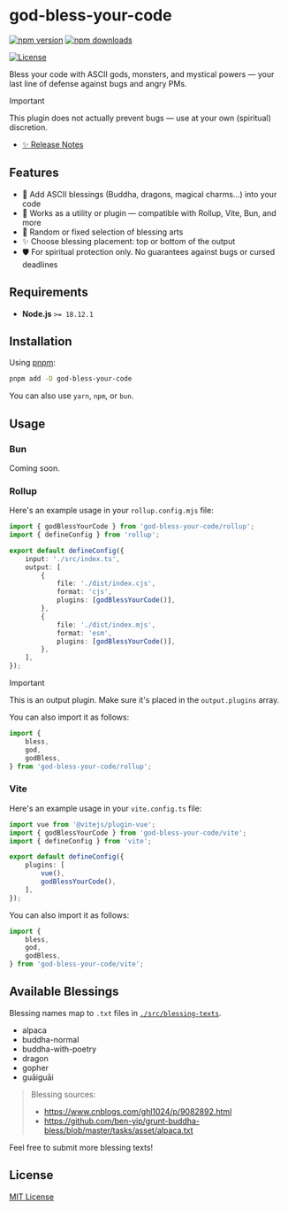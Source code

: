 # god-bless-your-code

[![npm version][npm-version-src]][npm-version-href]
[![npm downloads][npm-downloads-src]][npm-downloads-href]
<!-- [![codecov][codecov-src]][codecov-href] -->
[![License][license-src]][license-href]

Bless your code with ASCII gods, monsters, and mystical powers — your last line of defense against bugs and angry PMs.

> [!IMPORTANT]
> This plugin does not actually prevent bugs — use at your own (spiritual) discretion.

- [✨ Release Notes](./CHANGELOG.md)

## Features

- 🧘 Add ASCII blessings (Buddha, dragons, magical charms...) into your code
- 🎯 Works as a utility or plugin — compatible with Rollup, Vite, Bun, and more
- 🎲 Random or fixed selection of blessing arts
- ✨ Choose blessing placement: top or bottom of the output
- 🛡️ For spiritual protection only. No guarantees against bugs or cursed deadlines

## Requirements

- **Node.js** `>= 18.12.1`

## Installation

Using [pnpm](https://pnpm.io):

```bash
pnpm add -D god-bless-your-code
```

You can also use `yarn`, `npm`, or `bun`.

## Usage

### Bun

Coming soon.

### Rollup

Here's an example usage in your `rollup.config.mjs` file:

```typescript
import { godBlessYourCode } from 'god-bless-your-code/rollup';
import { defineConfig } from 'rollup';

export default defineConfig({
    input: './src/index.ts',
    output: [
        {
            file: './dist/index.cjs',
            format: 'cjs',
            plugins: [godBlessYourCode()],
        },
        {
            file: './dist/index.mjs',
            format: 'esm',
            plugins: [godBlessYourCode()],
        },
    ],
});
```

> [!IMPORTANT]
> This is an output plugin. Make sure it's placed in the `output.plugins` array.

You can also import it as follows:

```typescript
import {
    bless,
    god,
    godBless,
} from 'god-bless-your-code/rollup';
```

### Vite

Here's an example usage in your `vite.config.ts` file:

```typescript
import vue from '@vitejs/plugin-vue';
import { godBlessYourCode } from 'god-bless-your-code/vite';
import { defineConfig } from 'vite';

export default defineConfig({
    plugins: [
        vue(),
        godBlessYourCode(),
    ],
});
```

You can also import it as follows:

```typescript
import {
    bless,
    god,
    godBless,
} from 'god-bless-your-code/vite';
```

## Available Blessings

Blessing names map to `.txt` files in [`./src/blessing-texts`](./src/blessing-texts).

- alpaca
- buddha-normal
- buddha-with-poetry
- dragon
- gopher
- guāiguāi

> Blessing sources:
> - https://www.cnblogs.com/ghl1024/p/9082892.html
> - https://github.com/ben-yip/grunt-buddha-bless/blob/master/tasks/asset/alpaca.txt

Feel free to submit more blessing texts!

## License

[MIT License](./LICENSE)

<!-- Badges -->
[npm-version-href]: https://npmjs.com/package/god-bless-your-code
[npm-version-src]: https://img.shields.io/npm/v/god-bless-your-code/latest.svg?style=flat&colorA=18181B&colorB=28CF8D

[npm-downloads-href]: https://npmjs.com/package/god-bless-your-code
[npm-downloads-src]: https://img.shields.io/npm/dm/god-bless-your-code.svg?style=flat&colorA=18181B&colorB=28CF8D

<!-- [codecov-href]: https://codecov.io/gh/kiki-kanri/god-bless-your-code
[codecov-src]: https://codecov.io/gh/kiki-kanri/god-bless-your-code/graph/badge.svg?token=RNU7FNG8HD -->

[license-href]: https://github.com/kiki-kanri/god-bless-your-code/blob/main/LICENSE
[license-src]: https://img.shields.io/npm/l/god-bless-your-code.svg?style=flat&colorA=18181B&colorB=28CF8D
